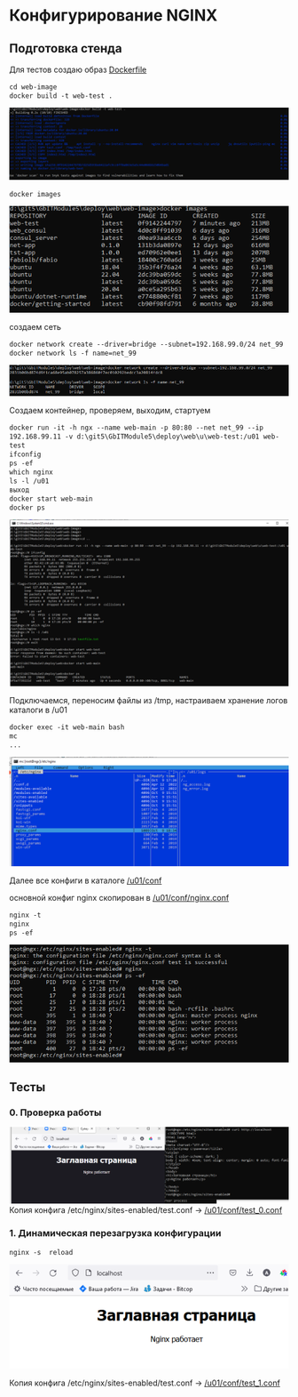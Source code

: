 ﻿# Конфигурирование NGINX

## Подготовка стенда
Для тестов создаю образ [Dockerfile](web-image/Dockerfile)

```
cd web-image
docker build -t web-test .
``` 
![ScreenShot01](ScreenShots/Screenshot01.png)

```
docker images
``` 
![ScreenShot02](ScreenShots/Screenshot02.png)

создаем сеть
```
docker network create --driver=bridge --subnet=192.168.99.0/24 net_99
docker network ls -f name=net_99
```
![ScreenShot03](ScreenShots/Screenshot03.png)


Создаем контейнер, проверяем, выходим, стартуем
```
docker run -it -h ngx --name web-main -p 80:80 --net net_99 --ip 192.168.99.11 -v d:\git5\GbITModule5\deploy\web\u\web-test:/u01 web-test
ifconfig
ps -ef
which nginx
ls -l /u01
выход
docker start web-main
docker ps
```
![ScreenShot04](ScreenShots/Screenshot04.png)

Подключаемся, переносим файлы из /tmp, настраиваем хранение логов каталоги в /u01
```
docker exec -it web-main bash
mc
...
```
![ScreenShot05](ScreenShots/Screenshot05.png)

Далее все конфиги в каталоге [/u01/conf](u/web-test/conf)

основной конфиг nginx скопирован в [/u01/conf/nginx.conf](u/web-test/conf/nginx.conf)
```
nginx -t
nginx
ps -ef
```
![ScreenShot06](ScreenShots/Screenshot06.png)


## Тесты

### 0. Проверка работы
![ScreenShot1-01](ScreenShots/Screenshot1-01.png)
Копия конфига /etc/nginx/sites-enabled/test.conf -> [/u01/conf/test_0.conf](u/web-test/conf/test_0.conf)

### 1. Динамическая перезагрузка конфигурации
```
nginx -s  reload
```
![ScreenShot2-01](ScreenShots/Screenshot2-01.png)

Копия конфига /etc/nginx/sites-enabled/test.conf -> [/u01/conf/test_1.conf](u/web-test/conf/test_1.conf)
